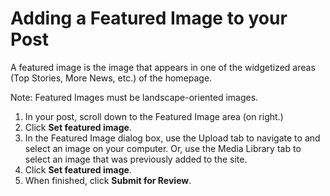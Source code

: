 # Adding a Featured Image to your Post

A featured image is the image that appears in one of the widgetized areas (Top Stories, More News, etc.) of the homepage. 

Note: Featured Images must be landscape-oriented images.

1. In your post, scroll down to the Featured Image area (on right.)
2. Click **Set featured image**. 
3. In the Featured Image dialog box, use the Upload tab to navigate to and select an image on your computer. Or, use the Media Library tab to select an image that was previously added to the site.
4. Click **Set featured image**.
5. When finished, click **Submit for Review**.